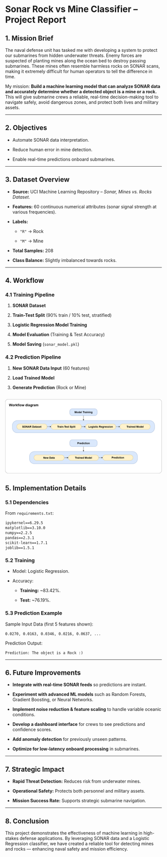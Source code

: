 # **Sonar Rock vs Mine Classifier – Project Report**

## **1. Mission Brief**

The naval defense unit has tasked me with developing a system to protect our submarines from hidden underwater threats. Enemy forces are suspected of planting mines along the ocean bed to destroy passing submarines. These mines often resemble harmless rocks on SONAR scans, making it extremely difficult for human operators to tell the difference in time.

My mission: **Build a machine learning model that can analyze SONAR data and accurately determine whether a detected object is a mine or a rock.** This will give submarine crews a reliable, real-time decision-making tool to navigate safely, avoid dangerous zones, and protect both lives and military assets.

---

## **2. Objectives**

- Automate SONAR data interpretation.
    
- Reduce human error in mine detection.
    
- Enable real-time predictions onboard submarines.
    

---

## **3. Dataset Overview**

- **Source:** UCI Machine Learning Repository – _Sonar, Mines vs. Rocks Dataset_.
    
- **Features:** 60 continuous numerical attributes (sonar signal strength at various frequencies).
    
- **Labels:**
    
    - `"R"` → Rock
        
    - `"M"` → Mine
        
- **Total Samples:** 208
    
- **Class Balance:** Slightly imbalanced towards rocks.
    

---

## **4. Workflow**

### **4.1 Training Pipeline**

1. **SONAR Dataset**
    
2. **Train-Test Split** (90% train / 10% test, stratified)
    
3. **Logistic Regression Model Training**
    
4. **Model Evaluation** (Training & Test Accuracy)
    
5. **Model Saving** (`sonar_model.pkl`)
    

### **4.2 Prediction Pipeline**

1. **New SONAR Data Input** (60 features)
    
2. **Load Trained Model**
    
3. **Generate Prediction** (Rock or Mine)
    

![Workflow Diagram](../images/workflow.png)
---

## **5. Implementation Details**

### **5.1 Dependencies**

From `requirements.txt`:

```
ipykernel==6.29.5
matplotlib==3.10.0
numpy==2.2.5
pandas==2.3.1
scikit-learn==1.7.1
joblib==1.5.1
```

### **5.2 Training**

- Model: Logistic Regression.
    
- Accuracy:
    
    - **Training:** ~83.42%.
        
    - **Test:** ~76.19%.
        

### **5.3 Prediction Example**

Sample Input Data (first 5 features shown):

```
0.0270, 0.0163, 0.0346, 0.0216, 0.0637, ...
```

Prediction Output:

```
Prediction: The object is a Rock :)
```

---

## **6. Future Improvements**

- **Integrate with real-time SONAR feeds** so predictions are instant.
    
- **Experiment with advanced ML models** such as Random Forests, Gradient Boosting, or Neural Networks.
    
- **Implement noise reduction & feature scaling** to handle variable oceanic conditions.
    
- **Develop a dashboard interface** for crews to see predictions and confidence scores.
    
- **Add anomaly detection** for previously unseen patterns.
    
- **Optimize for low-latency onboard processing** in submarines.
    

---

## **7. Strategic Impact**

- **Rapid Threat Detection:** Reduces risk from underwater mines.
    
- **Operational Safety:** Protects both personnel and military assets.
    
- **Mission Success Rate:** Supports strategic submarine navigation.
    

---

## **8. Conclusion**

This project demonstrates the effectiveness of machine learning in high-stakes defense applications. By leveraging SONAR data and a Logistic Regression classifier, we have created a reliable tool for detecting mines and rocks — enhancing naval safety and mission efficiency.
